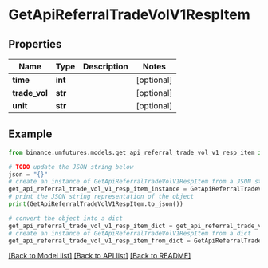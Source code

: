 # GetApiReferralTradeVolV1RespItem


## Properties

Name | Type | Description | Notes
------------ | ------------- | ------------- | -------------
**time** | **int** |  | [optional] 
**trade_vol** | **str** |  | [optional] 
**unit** | **str** |  | [optional] 

## Example

```python
from binance.umfutures.models.get_api_referral_trade_vol_v1_resp_item import GetApiReferralTradeVolV1RespItem

# TODO update the JSON string below
json = "{}"
# create an instance of GetApiReferralTradeVolV1RespItem from a JSON string
get_api_referral_trade_vol_v1_resp_item_instance = GetApiReferralTradeVolV1RespItem.from_json(json)
# print the JSON string representation of the object
print(GetApiReferralTradeVolV1RespItem.to_json())

# convert the object into a dict
get_api_referral_trade_vol_v1_resp_item_dict = get_api_referral_trade_vol_v1_resp_item_instance.to_dict()
# create an instance of GetApiReferralTradeVolV1RespItem from a dict
get_api_referral_trade_vol_v1_resp_item_from_dict = GetApiReferralTradeVolV1RespItem.from_dict(get_api_referral_trade_vol_v1_resp_item_dict)
```
[[Back to Model list]](../README.md#documentation-for-models) [[Back to API list]](../README.md#documentation-for-api-endpoints) [[Back to README]](../README.md)


